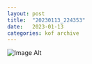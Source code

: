 ```yaml
---
layout:	post
title:	"20230113_224353"
date:	2023-01-13
categories:	kof archive
---
```


![Image Alt](https://k0f.github.io/assets/20230113_224353.jpg)
